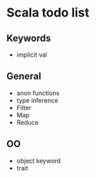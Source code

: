 # Scala todo list

## Keywords
- implicit val

## General
- anon functions
- type inference
- Filter
- Map
- Reduce

## OO
- object keyword
- trait

